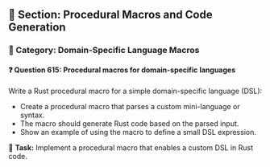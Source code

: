 ## 📘 Section: Procedural Macros and Code Generation  
### 🔹 Category: Domain-Specific Language Macros  
#### ❓ Question 615: Procedural macros for domain-specific languages

Write a Rust procedural macro for a simple domain-specific language (DSL):

- Create a procedural macro that parses a custom mini-language or syntax.
- The macro should generate Rust code based on the parsed input.
- Show an example of using the macro to define a small DSL expression.

🔧 **Task:** Implement a procedural macro that enables a custom DSL in Rust code.
